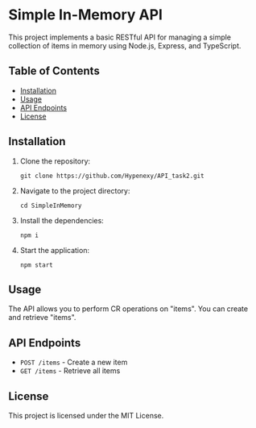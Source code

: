 # Simple In-Memory API

This project implements a basic RESTful API for managing a simple collection of items in memory using Node.js, Express, and TypeScript.

## Table of Contents

- [Installation](#installation)
- [Usage](#usage)
- [API Endpoints](#api-endpoints)
- [License](#license)

## Installation

1. Clone the repository:
   ```
   git clone https://github.com/Hypenexy/API_task2.git
   ```

2. Navigate to the project directory:
   ```
   cd SimpleInMemory
   ```

3. Install the dependencies:
   ```
   npm i
   ```

4. Start the application:
   ```
   npm start
   ```

## Usage

The API allows you to perform CR operations on "items". You can create and retrieve "items".

## API Endpoints

- `POST /items` - Create a new item
- `GET /items` - Retrieve all items

## License

This project is licensed under the MIT License.